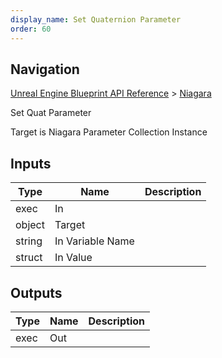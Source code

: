 ```yaml
---
display_name: Set Quaternion Parameter
order: 60
---
```

## Navigation

[Unreal Engine Blueprint API Reference](https://dev.epicgames.com/documentation/en-us/unreal-engine/BlueprintAPI) > [Niagara](https://dev.epicgames.com/documentation/en-us/unreal-engine/BlueprintAPI/Niagara)

Set Quat Parameter

Target is Niagara Parameter Collection Instance

## Inputs

| Type | Name | Description |
| --- | --- | --- |
| exec | In |  |
| object | Target |  |
| string | In Variable Name |  |
| struct | In Value |  |

## Outputs

| Type | Name | Description |
| --- | --- | --- |
| exec | Out |  |
